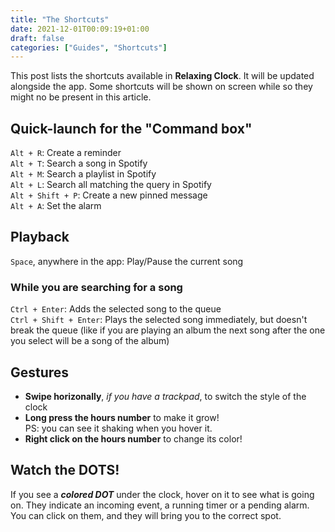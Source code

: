 ```yaml
---
title: "The Shortcuts"
date: 2021-12-01T00:09:19+01:00
draft: false
categories: ["Guides", "Shortcuts"]
---
```


This post lists the shortcuts available in **Relaxing Clock**. It will be updated alongside the app. Some shortcuts will be shown on screen while so they might no be present in this article.

## Quick-launch for the "Command box"
`Alt + R`: Create a reminder  
`Alt + T`: Search a song in Spotify  
`Alt + M`: Search a playlist in Spotify  
`Alt + L`: Search all matching the query in Spotify  
`Alt + Shift + P`: Create a new pinned message  
`Alt + A`: Set the alarm  

## Playback
`Space`, anywhere in the app: Play/Pause the current song  

### While you are searching for a song
`Ctrl + Enter`: Adds the selected song to the queue  
`Ctrl + Shift + Enter`: Plays the selected song immediately, but doesn't break the queue (like if you are playing an album the next song after the one you select will be a song of the album)  

## Gestures
- **Swipe horizonally**, *if you have a trackpad*, to switch the style of the clock
- **Long press the hours number** to make it grow!  
PS: you can see it shaking when you hover it.
- **Right click on the hours number** to change its color!

## Watch the DOTS!
If you see a ***colored DOT*** under the clock, hover on it to see what is going on. They indicate an incoming event, a running timer or a pending alarm.  
You can click on them, and they will bring you to the correct spot.
